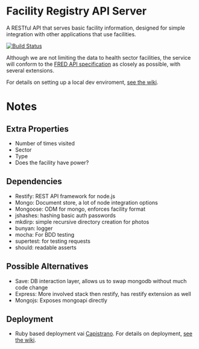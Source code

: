 # Facility Registry API Server

A RESTful API that serves basic facility information, designed for simple integration with other applications that use facilities.

[![Build Status](https://travis-ci.org/SEL-Columbia/Revisit-Server.png)](https://travis-ci.org/SEL-Columbia/Revisit-Server)

Although we are not limiting the data to health sector facilities, the service will conform to the [FRED API specification](http://facilityregistry.org/) as closely as possible, with several extensions.

For details on setting up a local dev enviroment, [see the wiki](https://github.com/SEL-Columbia/Revisit-Server/wiki/Setting-Up-a-Local-Environment).

# Notes

## Extra Properties
* Number of times visited
* Sector
* Type
* Does the facility have power?

## Dependencies
* Restify: REST API framework for node.js
* Mongo: Document store, a lot of node integration options
* Mongoose: ODM for mongo, enforces facility format
* jshashes: hashing basic auth passwords
* mkdirp: simple recursive directory creation for photos
* bunyan: logger
* mocha: For BDD testing
* supertest: for testing requests
* should: readable asserts 

## Possible Alternatives
* Save: DB interaction layer, allows us to swap mongodb without much code change
* Express: More involved stack then restify, has restify extension as well
* Mongojs: Exposes mongoapi directly


## Deployment
* Ruby based deployment vai [Capistrano](http://capistranorb.com). For details on deployment, [see the  wiki](https://github.com/SEL-Columbia/Revisit-Server/wiki/Deployment).
